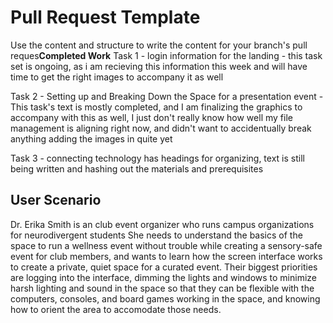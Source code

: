 # Pull Request Template

Use the content and structure to write the content for your branch's pull reques**Completed Work**
Task 1 - login information for the landing - this task set is ongoing, as i am recieving this information this week and will have time to get the right images to accompany it as well

Task 2 - Setting up and Breaking Down the Space for a presentation event - This task's text is mostly completed, and I am finalizing the graphics to accompany with this as well, I just don't really know how well my file management is aligning right now, and didn't want to accidentually break anything adding the images in quite yet

Task 3 - connecting technology has headings for organizing, text is still being written and hashing out the materials and prerequisites


## User Scenario

Dr. Erika Smith is an club event organizer who runs campus organizations for neurodivergent students
She needs to understand the basics of the space to run a wellness event without trouble while creating a sensory-safe event for club members, and wants to learn how the screen interface works to create a private, quiet space for a curated event. Their biggest priorities are logging into the interface, dimming the lights and windows to minimize harsh lighting and sound in the space so that they can be flexible with the computers, consoles, and board games working in the space, and knowing how to orient the area to accomodate those needs. 